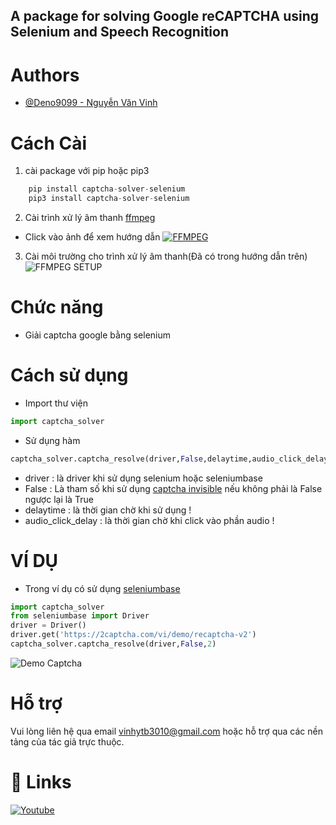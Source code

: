 ## A package for solving Google reCAPTCHA using Selenium and Speech Recognition
# Authors
- [@Deno9099 - Nguyễn Văn Vinh](https://pypi.org/user/deno9099/)
# Cách Cài
1. cài package với pip hoặc pip3
```python
    pip install captcha-solver-selenium
    pip3 install captcha-solver-selenium
```
2. Cài trình xử lý âm thanh [ffmpeg](https://www.ffmpeg.org/download.html#build-windows)
* Click vào ảnh để xem hướng dẫn
[![FFMPEG](https://i.postimg.cc/DZ6mdk4k/viet-code-ffmpeg-tao-video-hang-loat-e-spam-tu-video-anh-nhac-213015755.png)](https://www.geeksforgeeks.org/how-to-install-ffmpeg-on-windows/)
3. Cài môi trường cho trình xử lý âm thanh(Đã có trong hướng dẫn trên)
![FFMPEG SETUP](https://media1.giphy.com/media/v1.Y2lkPTc5MGI3NjExMnh4b2pubXZueTk4c24xc3V5dGZrMDBqdXlhbGUxeDZmeWZkMGJ6byZlcD12MV9pbnRlcm5hbF9naWZfYnlfaWQmY3Q9Zw/6WKmMaCZjqCzCA5Hvj/giphy.gif)
# Chức năng
- Giải captcha google bằng selenium
# Cách sử dụng
- Import thư viện
```python
import captcha_solver
```
- Sử dụng hàm
```python
captcha_solver.captcha_resolve(driver,False,delaytime,audio_click_delay)
```
- driver : là driver khi sử dụng selenium hoặc seleniumbase
- False : Là tham số khi sử dụng [captcha invisible](https://2captcha.com/vi/demo/recaptcha-v2-invisible) nếu không phải là False ngược lại là True
- delaytime : là thời gian chờ khi sử dụng ! 
- audio_click_delay : là thời gian chờ khi click vào phần audio !
# VÍ DỤ
- Trong ví dụ có sử dụng [seleniumbase](https://seleniumbase.io/help_docs/install/)
```python
import captcha_solver
from seleniumbase import Driver
driver = Driver()
driver.get('https://2captcha.com/vi/demo/recaptcha-v2')
captcha_solver.captcha_resolve(driver,False,2)
```
![Demo Captcha](https://media4.giphy.com/media/v1.Y2lkPTc5MGI3NjExbXd1dHNzOW1kejk2dW50aXExNmJqc2d3bnFpNHhyaDEyNmVkNmR6aiZlcD12MV9pbnRlcm5hbF9naWZfYnlfaWQmY3Q9Zw/zyhEvFZ81gKQh6qSuL/giphy.gif)
# Hỗ trợ
Vui lòng liên hệ qua email [vinhytb3010@gmail.com](mailto:vinhytb3010@gmail.com) hoặc hỗ trợ qua các nền tảng của tác giả trực thuộc.
# 🔗 Links
[![Youtube](https://pypi-camo.freetls.fastly.net/be6f6294510dc074c3451a292d5de17a3874322a/68747470733a2f2f692e706f7374696d672e63632f37686b38366a77582f696d616765732d72656d6f766562672d707265766965772e706e67)](https://www.youtube.com/@wne9838)